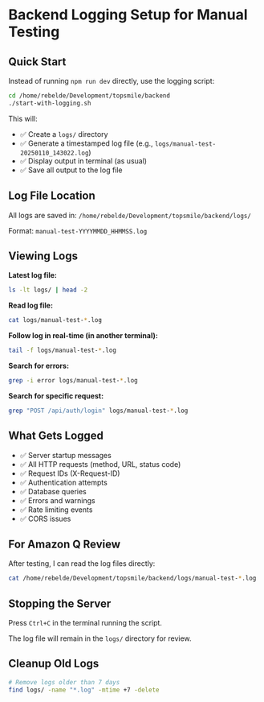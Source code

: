 # Backend Logging Setup for Manual Testing

## Quick Start

Instead of running `npm run dev` directly, use the logging script:

```bash
cd /home/rebelde/Development/topsmile/backend
./start-with-logging.sh
```

This will:
- ✅ Create a `logs/` directory
- ✅ Generate a timestamped log file (e.g., `logs/manual-test-20250110_143022.log`)
- ✅ Display output in terminal (as usual)
- ✅ Save all output to the log file

## Log File Location

All logs are saved in: `/home/rebelde/Development/topsmile/backend/logs/`

Format: `manual-test-YYYYMMDD_HHMMSS.log`

## Viewing Logs

**Latest log file:**
```bash
ls -lt logs/ | head -2
```

**Read log file:**
```bash
cat logs/manual-test-*.log
```

**Follow log in real-time (in another terminal):**
```bash
tail -f logs/manual-test-*.log
```

**Search for errors:**
```bash
grep -i error logs/manual-test-*.log
```

**Search for specific request:**
```bash
grep "POST /api/auth/login" logs/manual-test-*.log
```

## What Gets Logged

- ✅ Server startup messages
- ✅ All HTTP requests (method, URL, status code)
- ✅ Request IDs (X-Request-ID)
- ✅ Authentication attempts
- ✅ Database queries
- ✅ Errors and warnings
- ✅ Rate limiting events
- ✅ CORS issues

## For Amazon Q Review

After testing, I can read the log files directly:
```bash
cat /home/rebelde/Development/topsmile/backend/logs/manual-test-*.log
```

## Stopping the Server

Press `Ctrl+C` in the terminal running the script.

The log file will remain in the `logs/` directory for review.

## Cleanup Old Logs

```bash
# Remove logs older than 7 days
find logs/ -name "*.log" -mtime +7 -delete
```
